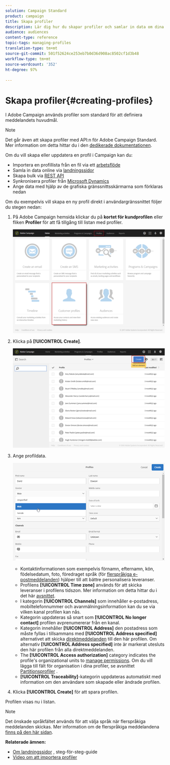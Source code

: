 ```yaml
---
solution: Campaign Standard
product: campaign
title: Skapa profiler
description: Lär dig hur du skapar profiler och samlar in data om dina kontakter med hjälp av API:er, importfunktioner, onlineförvärv, automatiska eller manuella uppdateringar.
audience: audiences
content-type: reference
topic-tags: managing-profiles
translation-type: tm+mt
source-git-commit: 501f52624ce253eb7b0d36d908ac8502cf1d3b48
workflow-type: tm+mt
source-wordcount: '352'
ht-degree: 97%

---
```



# Skapa profiler{#creating-profiles}

I Adobe Campaign används profiler som standard för att definiera meddelandets huvudmål.

>[!NOTE]
>
>Det går även att skapa profiler med API:n för Adobe Campaign Standard.  Mer information om detta hittar du i den [dedikerade dokumentationen](../../api/using/creating-profiles.md).

Om du vill skapa eller uppdatera en profil i Campaign kan du:

* Importera en profillista från en fil via ett [arbetsflöde](../../automating/using/creating-import-workflow-templates.md)
* Samla in data online via [landningssidor](../../channels/using/getting-started-with-landing-pages.md)
* Skapa bulk via [REST API](../../api/using/get-started-apis.md)
* Synkronisera profiler från [Microsoft Dynamics](../../integrating/using/working-with-campaign-standard-and-microsoft-dynamics-365.md)
* Ange data med hjälp av de grafiska gränssnittsskärmarna som förklaras nedan

Om du exempelvis vill skapa en ny profil direkt i användargränssnittet följer du stegen nedan:

1. På Adobe Campaign hemsida klickar du på **kortet för kundprofilen** eller fliken **Profiler** för att få tillgång till listan med profiler.

   ![](assets/profile_creation_1.png)

1. Klicka på **[!UICONTROL Create]**.

   ![](assets/profile_creation.png)

1. Ange profildata.

   ![](assets/profile_creation1.png)

   * Kontaktinformationen som exempelvis förnamn, efternamn, kön, födelsedatum, foto, föredraget språk (för [flerspråkiga e-postmeddelanden](../../channels/using/creating-a-multilingual-email.md)) hjälper till att bättre personalisera leveranser.
   * Profilens **[!UICONTROL Time zone]** används för att skicka leveranser i profilens tidszon.  Mer information om detta hittar du i det här [avsnittet](../../sending/using/sending-messages-at-the-recipient-s-time-zone.md).
   * I kategorin **[!UICONTROL Channels]** som innehåller e-postadress, mobiltelefonnummer och avanmälningsinformation kan du se via vilken kanal profilen kan nås.
   * Kategorin uppdateras så snart som **[!UICONTROL No longer contact]** profilen avprenumererar från en kanal.
   * Kategorin innehåller **[!UICONTROL Address]** den postadress som måste fyllas i tillsammans med **[!UICONTROL Address specified]** alternativet att skicka [direktmeddelanden](../../channels/using/about-direct-mail.md) till den här profilen.  Om alternativ **[!UICONTROL Address specified]** inte är markerat utesluts den här profilen från alla direktmeddelanden.
   * The **[!UICONTROL Access authorization]** category indicates the profile&#39;s organizational units to [manage permissions](../../administration/using/about-access-management.md). Om du vill lägga till fält för organisation i dina profiler, se avsnittet [Partitionsprofiler](../../administration/using/organizational-units.md#partitioning-profiles) .
   * **[!UICONTROL Traceability]**-kategorin uppdateras automatiskt med information om den användare som skapade eller ändrade profilen.

1. Klicka **[!UICONTROL Create]** för att spara profilen.

Profilen visas nu i listan.

>[!NOTE]
>Det önskade språkfältet används för att välja språk när flerspråkiga meddelanden skickas.  Mer information om de flerspråkiga meddelandena [finns på den här sidan](../../channels/using/creating-a-multilingual-email.md).

**Relaterade ämnen:**

* [Om landningssidor](../../channels/using/getting-started-with-landing-pages.md) , steg-för-steg-guide
* [Video om att importera profiler](https://video.tv.adobe.com/v/24993?captions=swe)
